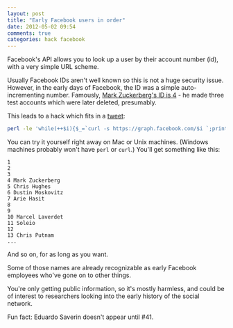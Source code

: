 ```yaml
---
layout: post
title: "Early Facebook users in order"
date: 2012-05-02 09:54
comments: true
categories: hack facebook
---
```

Facebook's API allows you to look up a user by their account number (id), with a very simple URL scheme. 

Usually Facebook IDs aren't well known so this is not a huge security issue. However, in the early days of Facebook, 
the ID was a simple auto-incrementing number. Famously, [Mark Zuckerberg's ID is 4](http://graph.facebook.com/4) - 
he made three test accounts which were later deleted, presumably.

This leads to a hack which fits in a [tweet](https://developers.facebook.com/docs/reference/api/user/):

``` sh
perl -le 'while(++$i){$_=`curl -s https://graph.facebook.com/$i `;print "$i ", $_=~/name":"([^""]+)/}'
```

<!-- more -->
You can try it yourself right away on Mac or Unix machines. (Windows machines probably won't have `perl` or `curl`.) 
You'll get something like this:

``` 
1 
2 
3 
4 Mark Zuckerberg
5 Chris Hughes
6 Dustin Moskovitz
7 Arie Hasit
8 
9 
10 Marcel Laverdet
11 Soleio
12 
13 Chris Putnam
...
```

And so on, for as long as you want. 

Some of those names are already recognizable as early Facebook employees who've gone on to other things.

You're only getting public information, so it's mostly harmless, and could be of interest
to researchers looking into the early history of the social network. 

Fun fact: Eduardo Saverin doesn't appear until #41.
